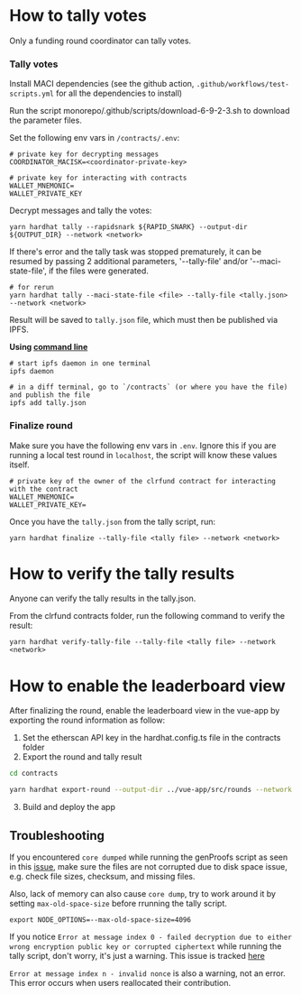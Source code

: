 # How to tally votes

Only a funding round coordinator can tally votes.


### Tally votes

Install MACI dependencies (see the github action, `.github/workflows/test-scripts.yml` for all the dependencies to install)

Run the script monorepo/.github/scripts/download-6-9-2-3.sh to download the parameter files.

Set the following env vars in `/contracts/.env`:

```
# private key for decrypting messages
COORDINATOR_MACISK=<coordinator-private-key>

# private key for interacting with contracts
WALLET_MNEMONIC=
WALLET_PRIVATE_KEY
```

Decrypt messages and tally the votes:

```
yarn hardhat tally --rapidsnark ${RAPID_SNARK} --output-dir ${OUTPUT_DIR} --network <network>
```

If there's error and the tally task was stopped prematurely, it can be resumed by passing 2 additional parameters, '--tally-file' and/or '--maci-state-file', if the files were generated.

```
# for rerun
yarn hardhat tally --maci-state-file <file> --tally-file <tally.json> --network <network>
```

Result will be saved to `tally.json` file, which must then be published via IPFS.

**Using [command line](https://docs.ipfs.tech/reference/kubo/cli/#ipfs)**

```
# start ipfs daemon in one terminal
ipfs daemon

# in a diff terminal, go to `/contracts` (or where you have the file) and publish the file
ipfs add tally.json
```

### Finalize round

Make sure you have the following env vars in `.env`. Ignore this if you are running a local test round in `localhost`, the script will know these values itself.

```
# private key of the owner of the clrfund contract for interacting with the contract
WALLET_MNEMONIC=
WALLET_PRIVATE_KEY=
```

Once you have the `tally.json` from the tally script, run:

```
yarn hardhat finalize --tally-file <tally file> --network <network>
```

# How to verify the tally results

Anyone can verify the tally results in the tally.json.

From the clrfund contracts folder, run the following command to verify the result:

```
yarn hardhat verify-tally-file --tally-file <tally file> --network <network>
```

# How to enable the leaderboard view

After finalizing the round, enable the leaderboard view in the vue-app by exporting the round information as follow:

1) Set the etherscan API key in the hardhat.config.ts file in the contracts folder
2) Export the round and tally result

```sh
cd contracts

yarn hardhat export-round --output-dir ../vue-app/src/rounds --network <network> --round-address <round address> --operator <operator> --start-block <recipient-registry-start-block> --ipfs <ipfs-gateway-url>

```
3) Build and deploy the app



## Troubleshooting
If you encountered `core dumped` while running the genProofs script as seen in this [issue](https://github.com/clrfund/monorepo/issues/383), make sure the files are not corrupted due to disk space issue, e.g. check file sizes, checksum, and missing files.

Also, lack of memory can also cause `core dump`, try to work around it by setting `max-old-space-size` before rrunning the tally script.
```
export NODE_OPTIONS=--max-old-space-size=4096
```

If you notice `Error at message index 0 - failed decryption due to either wrong encryption public key or corrupted ciphertext` while running the tally script, don't worry, it's just a warning. This issue is tracked [here](https://github.com/privacy-scaling-explorations/maci/issues/1134)

`Error at message index n - invalid nonce` is also a warning, not an error. This error occurs when users reallocated their contribution.
